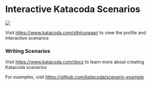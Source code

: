 # Interactive Katacoda Scenarios

[![](http://shields.katacoda.com/katacoda/sthirunagari/count.svg)](https://www.katacoda.com/sthirunagari "Get your profile on Katacoda.com")

Visit https://www.katacoda.com/sthirunagari to view the profile and interactive scenarios

### Writing Scenarios
Visit https://www.katacoda.com/docs to learn more about creating Katacoda scenarios

For examples, visit https://github.com/katacoda/scenario-example
